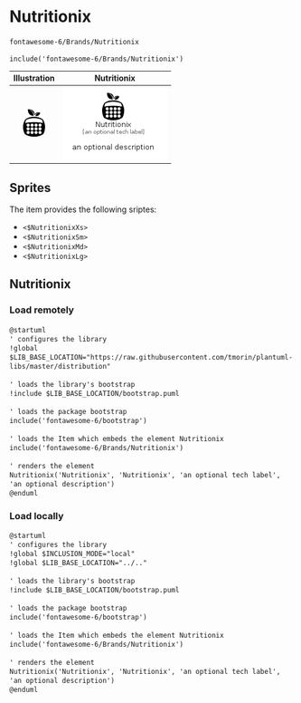 # Nutritionix


```text
fontawesome-6/Brands/Nutritionix
```

```text
include('fontawesome-6/Brands/Nutritionix')
```



| Illustration | Nutritionix |
| :---: | :---: |
| ![illustration for Illustration](../../fontawesome-6/Brands/Nutritionix.png) | ![illustration for Nutritionix](../../fontawesome-6/Brands/Nutritionix.Local.png) |



## Sprites
The item provides the following sriptes:

- `<$NutritionixXs>`
- `<$NutritionixSm>`
- `<$NutritionixMd>`
- `<$NutritionixLg>`





## Nutritionix

### Load remotely
```plantuml
@startuml
' configures the library
!global $LIB_BASE_LOCATION="https://raw.githubusercontent.com/tmorin/plantuml-libs/master/distribution"

' loads the library's bootstrap
!include $LIB_BASE_LOCATION/bootstrap.puml

' loads the package bootstrap
include('fontawesome-6/bootstrap')

' loads the Item which embeds the element Nutritionix
include('fontawesome-6/Brands/Nutritionix')

' renders the element
Nutritionix('Nutritionix', 'Nutritionix', 'an optional tech label', 'an optional description')
@enduml
```

### Load locally
```plantuml
@startuml
' configures the library
!global $INCLUSION_MODE="local"
!global $LIB_BASE_LOCATION="../.."

' loads the library's bootstrap
!include $LIB_BASE_LOCATION/bootstrap.puml

' loads the package bootstrap
include('fontawesome-6/bootstrap')

' loads the Item which embeds the element Nutritionix
include('fontawesome-6/Brands/Nutritionix')

' renders the element
Nutritionix('Nutritionix', 'Nutritionix', 'an optional tech label', 'an optional description')
@enduml
```

